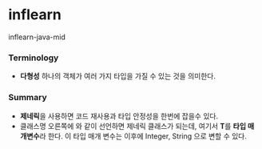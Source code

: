 # inflearn
inflearn-java-mid


### Terminology
- **다형성**  하나의 객체가 여러 가지 타입을 가질 수 있는 것을 의미한다.



### Summary
- **제네릭**을 사용하면 코드 재사용과 타입 안정성을 한번에 잡을수 있다.
- 클래스명 오른쪽에 **<T>** 와 같이 선언하면 제네릭 클래스가 되는데, 여기서 **T**를 **타입 매개변수**라 한다. 이 타입 매개 변수는 이후에 Integer, String 으로 변할 수 있다.
 

